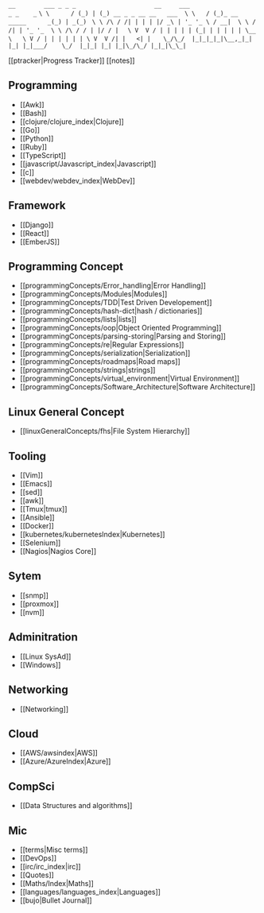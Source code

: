   `__        ___ _ _ _                      __     ___                   _ _    _`
  `\ \      / (_) | (_) __ _ _ __ __   ___  \ \   / (_)_ __ _____      _(_) | _(_)`
  ` \ \ /\ / /| | | | |/ _\ | '_ '_ \ / __|  \ \ / /| | '_ '_  \ \ /\ / / | |/ / |`
  `  \ V  V / | | | | | (_| | | | | | \__ \   \ V / | | | | | | \ V  V /| |   <| |`
  `   \_/\_/  |_|_|_|_|\__,_|_| |_| |_|___/    \_/  |_|_| |_| |_|\_/\_/ |_|_|\_\_|`

[[ptracker|Progress Tracker]]
[[notes]]

 ## Programming 
  * [[Awk]]
  * [[Bash]]
  * [[clojure/clojure_index|Clojure]]
  * [[Go]]
  * [[Python]]
  * [[Ruby]]
  * [[TypeScript]]
  * [[javascript/Javascript_index|Javascript]]
  * [[c]]
  * [[webdev/webdev_index|WebDev]]

 ## Framework 
  * [[Django]]
  * [[React]]
  * [[EmberJS]]

 ## Programming Concept 
  * [[programmingConcepts/Error_handling|Error Handling]]
  * [[programmingConcepts/Modules|Modules]]
  * [[programmingConcepts/TDD|Test Driven Developement]]
  * [[programmingConcepts/hash-dict|hash / dictionaries]]
  * [[programmingConcepts/lists|lists]]
  * [[programmingConcepts/oop|Object Oriented Programming]]
  * [[programmingConcepts/parsing-storing|Parsing and Storing]]
  * [[programmingConcepts/re|Regular Expressions]]
  * [[programmingConcepts/serialization|Serialization]]
  * [[programmingConcepts/roadmaps|Road maps]]
  * [[programmingConcepts/strings|strings]]
  * [[programmingConcepts/virtual_environment|Virtual Environment]]
  * [[programmingConcepts/Software_Architecture|Software Architecture]]

 ## Linux General Concept 
  * [[linuxGeneralConcepts/fhs|File System Hierarchy]]

 ## Tooling 
  * [[Vim]]
  * [[Emacs]]
  * [[sed]]
  * [[awk]]
  * [[Tmux|tmux]]
  * [[Ansible]]
  * [[Docker]]
  * [[kubernetes/kubernetesIndex|Kubernetes]]
  * [[Selenium]]
  * [[Nagios|Nagios Core]]

 ## Sytem 
  * [[snmp]]
  * [[proxmox]]
  * [[nvm]]

 ## Adminitration 
  * [[Linux SysAd]]
  * [[Windows]]

 ## Networking 
  * [[Networking]]

 ## Cloud 
  * [[AWS/awsindex|AWS]]
  * [[Azure/AzureIndex|Azure]]

 ## CompSci 
  * [[Data Structures and algorithms]]

 ## Mic 
  * [[terms|Misc terms]]
  * [[DevOps]]
  * [[irc/irc_index|irc]]
  * [[Quotes]]
  * [[Maths/Index|Maths]]
  * [[languages/languages_index|Languages]]
  * [[bujo|Bullet Journal]]
